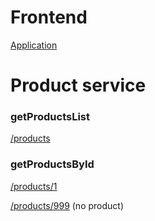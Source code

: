 # Frontend

[Application](https://d1xynyogmvxxkk.cloudfront.net/)
# Product service

### getProductsList

[/products](https://79m4b7wsrh.execute-api.eu-central-1.amazonaws.com/dev/products)

### getProductsById

[/products/1](https://79m4b7wsrh.execute-api.eu-central-1.amazonaws.com/dev/products/1)

[/products/999](https://79m4b7wsrh.execute-api.eu-central-1.amazonaws.com/dev/products/999)
(no product)
